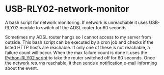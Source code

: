 USB-RLY02-network-monitor
=========================

A bash script for network monitoring. If network is unreachable it uses USB-RLY02 module to switch off the ADSL router for 60 seconds.

Sometimes my ADSL router hangs so I cannot access to my server from outside. This bash script can be executed by a cron job and checks if the listed HTTP hosts are reachable. If only one of these is not reachable, a failure count will occur. When the max failure count is done it uses the [Python-RLY02 script](https://github.com/superalex/Python-RLY02) to take the router switched off for 60 seconds. Once the network returns reachable, it then sends a notification e-mail informing about the event.

